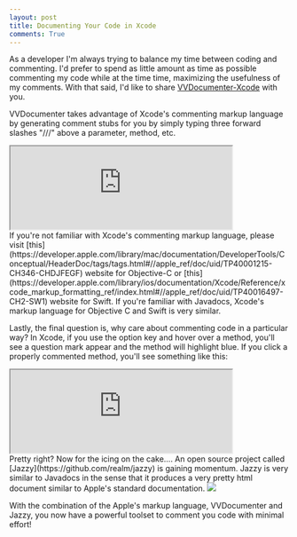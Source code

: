 ```yaml
---
layout: post
title: Documenting Your Code in Xcode
comments: True
---
```


As a developer I'm always trying to balance my time between coding and commenting. I'd prefer to spend as little amount as time as possible commenting my code while at the time time, maximizing the usefulness of my comments. With that said, I'd like to share [VVDocumenter-Xcode](https://github.com/onevcat/VVDocumenter-Xcode) with you.

VVDocumenter takes advantage of Xcode's commenting markup language by generating comment stubs for you by simply typing three forward slashes "///" above a parameter, method, etc.

<iframe src="https://drive.google.com/file/d/0B3O6dpa-XnSYSmthazB3MFlIbEk/preview" width="400" height="150"></iframe>

</br>
If you're not familiar with Xcode's commenting markup language, please visit [this](https://developer.apple.com/library/mac/documentation/DeveloperTools/Conceptual/HeaderDoc/tags/tags.html#//apple_ref/doc/uid/TP40001215-CH346-CHDJFEGF) website for Objective-C or [this](https://developer.apple.com/library/ios/documentation/Xcode/Reference/xcode_markup_formatting_ref/index.html#//apple_ref/doc/uid/TP40016497-CH2-SW1) website for Swift. If you're familiar with Javadocs, Xcode's markup language for Objective C and Swift is very similar.

Lastly, the final question is, why care about commenting code in a particular way? In Xcode, if you use the option key and hover over a method, you'll see a question mark appear and the method will highlight blue. If you click a properly commented method, you'll see something like this:

<iframe src="https://drive.google.com/file/d/0B3O6dpa-XnSYLXVsSmt4dWlxU0E/preview" width="400" height="150"></iframe>

</br>
Pretty right? Now for the icing on the cake.... An open source project called [Jazzy](https://github.com/realm/jazzy) is gaining momentum. Jazzy is very similar to Javadocs in the sense that it produces a very pretty html document similar to Apple's standard documentation.

<img src="https://github.com/realm/jazzy/blob/master/screenshot.jpg?raw=true" />

With the combination of the Apple's markup language, VVDocumenter and Jazzy, you now have a powerful toolset to comment you code with minimal effort!
